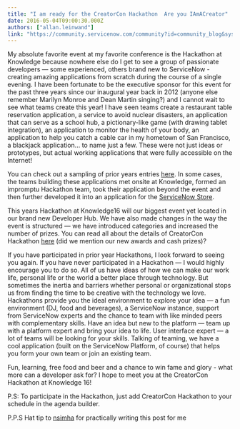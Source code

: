 ```yaml
---
title: "I am ready for the CreatorCon Hackathon  Are you IAmACreator"
date: 2016-05-04T09:00:30.000Z
authors: ["allan.leinwand"]
link: "https://community.servicenow.com/community?id=community_blog&sys_id=8b2da6e5dbd0dbc01dcaf3231f9619f5"
---
```

<p><span class="s1">My absolute favorite event at my favorite conference is the Hackathon at Knowledge because nowhere else do I get to see a group of passionate developers — some experienced, others brand new to ServiceNow - creating amazing applications from scratch during the course of a single evening. I have been fortunate to be the executive sponsor for this event for the past three years since our inaugural year back in 2012 (anyone else remember Marilyn Monroe and Dean Martin singing?) and I cannot wait to see what teams create this year! I have seen teams create a restaurant table reservation application, a service to avoid nuclear disasters, an application that can serve as a school hub, a pictionary-like game (with drawing tablet integration), an application to monitor the health of your body, an application to help you catch a cable car in my hometown of San Francisco, a blackjack application... to name just a few. These were not just ideas or prototypes, but actual working applications that were fully accessible on the Internet! </span></p><p></p><p><span class="s1">You can check out a sampling of prior years entries <a title="ppshowcase.service-now.com/x_snc_app_showcase_index.do#/tags/Thackathon" href="https://appshowcase.service-now.com/x_snc_app_showcase_index.do#/tags/Thackathon">here</a>. In some cases, the teams building these applications met onsite at Knowledge, formed an impromptu Hackathon team, took their application beyond the event and then further developed it into an application for the <a title="tore.servicenow.com/$appstore.do#!/store/home" href="https://store.servicenow.com/$appstore.do#!/store/home">ServiceNow Store</a>.</span></p><p class="p2"></p><p class="p1"><span class="s1">This years Hackathon at Knowledge16 will our biggest event yet located in our brand new Developer Hub. We have also made changes in the way the event is structured — we have introduced categories and increased the number of prizes. You can read all about the details of CreatorCon Hackathon <a title="" _jive_internal="true" href="/community?id=community_blog&sys_id=d26e22eddbd0dbc01dcaf3231f961964">here</a> (did we mention our new awards and cash prizes)?</span></p><p class="p2"></p><p class="p1"><span class="s1">If you have participated in prior year Hackathons, I look forward to seeing you again. If you have never participated in a Hackathon — I would highly encourage you to do so. All of us have ideas of how we can make our work life, personal life or the world a better place through technology. But sometimes the inertia and barriers whether personal or organizational stops us from finding the time to be creative with the technology we love. Hackathons provide you the ideal environment to explore your idea — a fun environment (DJ, food and beverages), a ServiceNow instance, support from ServiceNow experts and the chance to team with like minded peers with complementary skills. Have an idea but new to the platform — team up with a platform expert and bring your idea to life. User interface expert — a lot of teams will be looking for your skills. Talking of teaming, we have a cool application (built on the ServiceNow Platform, of course) that helps you form your own team or join an existing team. </span></p><p class="p1"></p><p class="p1"><span class="s1">Fun, learning, free food and beer and a chance to win fame and glory - what more can a developer ask for? <span __jive_emoticon_name="happy" __jive_macro_name="emoticon" class="jive_emote jive_macro" data-renderedposition="428_681.15625_16_16" src="/8.0.1.35b65d4/images/emoticons/happy.png"></span> I hope to meet you at the CreatorCon Hackathon at Knowledge 16!</span></p><p class="p1"></p><p class="p1"><span class="s1">P.S: To participate in the Hackathon, just add CreatorCon Hackathon to your schedule in the agenda builder.</span></p><p class="p1"></p><p class="p1"><span class="s1">P.P.S Hat tip to <a title="nsimha" __default_attr="7100" __jive_macro_name="user" class="jive_macro jive_macro_user" data-orig-content="nsimha" data-renderedposition="516_103.84375_65_16" href="/community?id=community_user_profile&user=40fe4661db181fc09c9ffb651f9619d7">nsimha</a> for practically writing this post for me <span __jive_emoticon_name="happy" __jive_macro_name="emoticon" class="jive_emote jive_macro" data-renderedposition="513_407.78125_16_16" src="/8.0.1.35b65d4/images/emoticons/happy.png"></span></span></p>